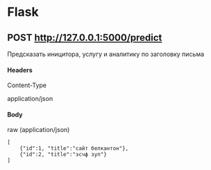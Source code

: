 Flask
=====
POST http://127.0.0.1:5000/predict
----------------------------------

Предсказать иницитора, услугу и аналитику по заголовку письма

#### Headers

Content-Type

application/json

#### Body

raw (application/json)

    [
    	{"id":1, "title":"сайт белкантон"},
    	{"id":2, "title":"эсчф зуп"}
    ]

